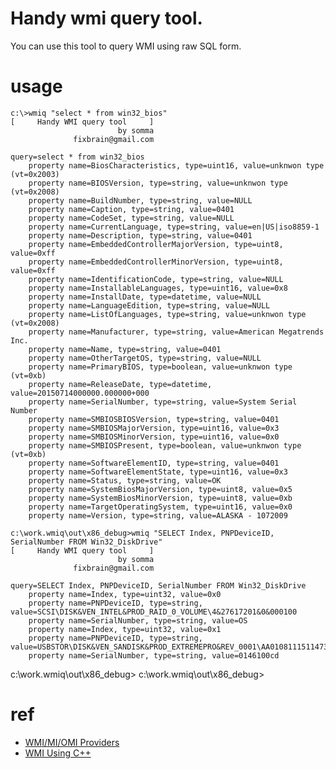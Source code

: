 # Handy wmi query tool.

You can use this tool to query WMI using raw SQL form.

# usage

	c:\>wmiq "select * from win32_bios"
	[     Handy WMI query tool     ]
	                        by somma
	              fixbrain@gmail.com

	query=select * from win32_bios
	    property name=BiosCharacteristics, type=uint16, value=unknwon type (vt=0x2003)
	    property name=BIOSVersion, type=string, value=unknwon type (vt=0x2008)
	    property name=BuildNumber, type=string, value=NULL
	    property name=Caption, type=string, value=0401
	    property name=CodeSet, type=string, value=NULL
	    property name=CurrentLanguage, type=string, value=en|US|iso8859-1
	    property name=Description, type=string, value=0401
	    property name=EmbeddedControllerMajorVersion, type=uint8, value=0xff
	    property name=EmbeddedControllerMinorVersion, type=uint8, value=0xff
	    property name=IdentificationCode, type=string, value=NULL
	    property name=InstallableLanguages, type=uint16, value=0x8
	    property name=InstallDate, type=datetime, value=NULL
	    property name=LanguageEdition, type=string, value=NULL
	    property name=ListOfLanguages, type=string, value=unknwon type (vt=0x2008)
	    property name=Manufacturer, type=string, value=American Megatrends Inc.
	    property name=Name, type=string, value=0401
	    property name=OtherTargetOS, type=string, value=NULL
	    property name=PrimaryBIOS, type=boolean, value=unknwon type (vt=0xb)
	    property name=ReleaseDate, type=datetime, value=20150714000000.000000+000
	    property name=SerialNumber, type=string, value=System Serial Number
	    property name=SMBIOSBIOSVersion, type=string, value=0401
	    property name=SMBIOSMajorVersion, type=uint16, value=0x3
	    property name=SMBIOSMinorVersion, type=uint16, value=0x0
	    property name=SMBIOSPresent, type=boolean, value=unknwon type (vt=0xb)
	    property name=SoftwareElementID, type=string, value=0401
	    property name=SoftwareElementState, type=uint16, value=0x3
	    property name=Status, type=string, value=OK
	    property name=SystemBiosMajorVersion, type=uint8, value=0x5
	    property name=SystemBiosMinorVersion, type=uint8, value=0xb
	    property name=TargetOperatingSystem, type=uint16, value=0x0
	    property name=Version, type=string, value=ALASKA - 1072009
    
	c:\work.wmiq\out\x86_debug>wmiq "SELECT Index, PNPDeviceID, SerialNumber FROM Win32_DiskDrive"
	[     Handy WMI query tool     ]
	                        by somma
	              fixbrain@gmail.com

	query=SELECT Index, PNPDeviceID, SerialNumber FROM Win32_DiskDrive
	    property name=Index, type=uint32, value=0x0
	    property name=PNPDeviceID, type=string, value=SCSI\DISK&VEN_INTEL&PROD_RAID_0_VOLUME\4&27617201&0&000100
	    property name=SerialNumber, type=string, value=OS
	    property name=Index, type=uint32, value=0x1
	    property name=PNPDeviceID, type=string, value=USBSTOR\DISK&VEN_SANDISK&PROD_EXTREMEPRO&REV_0001\AA010811151147340284&0
		property name=SerialNumber, type=string, value=0146100cd



c:\work.wmiq\out\x86_debug>
c:\work.wmiq\out\x86_debug>

# ref
+ [WMI/MI/OMI Providers](https://msdn.microsoft.com/en-us/library/bg126473(v=vs.85).aspx)
+ [WMI Using C++](http://serious-code.net/doku/doku.php?id=kb:wmiusingcpp)